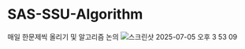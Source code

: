# SAS-SSU-Algorithm
매일 한문제씩 올리기 및 알고리즘 논의
![스크린샷 2025-07-05 오후 3 53 09](https://github.com/user-attachments/assets/b2d644dd-40d8-4bd2-8888-7da94d11a9c9)

